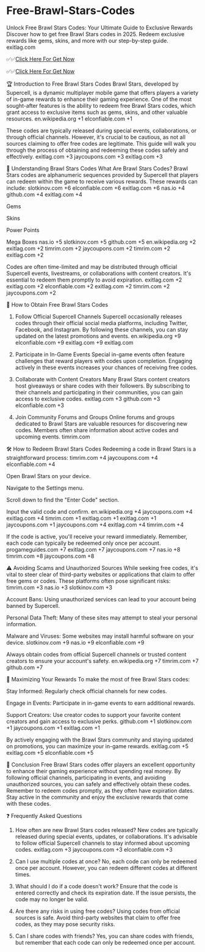 # Free-Brawl-Stars-Codes
 Unlock Free Brawl Stars Codes: Your Ultimate Guide to Exclusive Rewards                        
Discover how to get free Brawl Stars codes in 2025. Redeem exclusive rewards like gems, skins, and more with our step-by-step guide.
exitlag.com


✅✅[Click Here For Get Now]( https://telegra.ph/Your-Link-Is-Ready-06-05-46)


✅✅[Click Here For Get Now]( https://telegra.ph/Your-Link-Is-Ready-06-05-46)




🏆 Introduction to Free Brawl Stars Codes
Brawl Stars, developed by Supercell, is a dynamic multiplayer mobile game that offers players a variety of in-game rewards to enhance their gaming experience. One of the most sought-after features is the ability to redeem free Brawl Stars codes, which grant access to exclusive items such as gems, skins, and other valuable resources.
en.wikipedia.org
+1
elconfiable.com
+1

These codes are typically released during special events, collaborations, or through official channels. However, it's crucial to be cautious, as not all sources claiming to offer free codes are legitimate. This guide will walk you through the process of obtaining and redeeming these codes safely and effectively.
exitlag.com
+3
jaycoupons.com
+3
exitlag.com
+3

🔐 Understanding Brawl Stars Codes
What Are Brawl Stars Codes?
Brawl Stars codes are alphanumeric sequences provided by Supercell that players can redeem within the game to receive various rewards. These rewards can include:
slotkinov.com
+6
elconfiable.com
+6
exitlag.com
+6
nas.io
+4
github.com
+4
exitlag.com
+4

Gems

Skins

Power Points

Mega Boxes
nas.io
+5
slotkinov.com
+5
github.com
+5
en.wikipedia.org
+2
exitlag.com
+2
timrim.com
+2
jaycoupons.com
+2
timrim.com
+2
exitlag.com
+2

Codes are often time-limited and may be distributed through official Supercell events, livestreams, or collaborations with content creators. It's essential to redeem them promptly to avoid expiration.
exitlag.com
+2
exitlag.com
+2
elconfiable.com
+2
exitlag.com
+2
timrim.com
+2
jaycoupons.com
+2

📅 How to Obtain Free Brawl Stars Codes
1. Follow Official Supercell Channels
Supercell occasionally releases codes through their official social media platforms, including Twitter, Facebook, and Instagram. By following these channels, you can stay updated on the latest promotions and events.
en.wikipedia.org
+9
elconfiable.com
+9
exitlag.com
+9
exitlag.com

2. Participate in In-Game Events
Special in-game events often feature challenges that reward players with codes upon completion. Engaging actively in these events increases your chances of receiving free codes.

3. Collaborate with Content Creators
Many Brawl Stars content creators host giveaways or share codes with their followers. By subscribing to their channels and participating in their communities, you can gain access to exclusive codes.
exitlag.com
+3
github.com
+3
elconfiable.com
+3

4. Join Community Forums and Groups
Online forums and groups dedicated to Brawl Stars are valuable resources for discovering new codes. Members often share information about active codes and upcoming events.
timrim.com

🛠️ How to Redeem Brawl Stars Codes
Redeeming a code in Brawl Stars is a straightforward process:
timrim.com
+4
jaycoupons.com
+4
elconfiable.com
+4

Open Brawl Stars on your device.

Navigate to the Settings menu.

Scroll down to find the "Enter Code" section.

Input the valid code and confirm.
en.wikipedia.org
+4
jaycoupons.com
+4
exitlag.com
+4
timrim.com
+1
exitlag.com
+1
exitlag.com
+1
jaycoupons.com
+1
jaycoupons.com
+4
exitlag.com
+4
timrim.com
+4

If the code is active, you'll receive your reward immediately. Remember, each code can typically be redeemed only once per account.
progameguides.com
+7
exitlag.com
+7
jaycoupons.com
+7
nas.io
+8
timrim.com
+8
jaycoupons.com
+8

⚠️ Avoiding Scams and Unauthorized Sources
While seeking free codes, it's vital to steer clear of third-party websites or applications that claim to offer free gems or codes. These platforms often pose significant risks:
timrim.com
+3
nas.io
+3
slotkinov.com
+3

Account Bans: Using unauthorized services can lead to your account being banned by Supercell.

Personal Data Theft: Many of these sites may attempt to steal your personal information.

Malware and Viruses: Some websites may install harmful software on your device.
slotkinov.com
+9
nas.io
+9
elconfiable.com
+9

Always obtain codes from official Supercell channels or trusted content creators to ensure your account's safety.
en.wikipedia.org
+7
timrim.com
+7
github.com
+7

🎁 Maximizing Your Rewards
To make the most of free Brawl Stars codes:

Stay Informed: Regularly check official channels for new codes.

Engage in Events: Participate in in-game events to earn additional rewards.

Support Creators: Use creator codes to support your favorite content creators and gain access to exclusive perks.
github.com
+1
slotkinov.com
+1
jaycoupons.com
+1
exitlag.com
+1

By actively engaging with the Brawl Stars community and staying updated on promotions, you can maximize your in-game rewards.
exitlag.com
+5
exitlag.com
+5
elconfiable.com
+5

🔄 Conclusion
Free Brawl Stars codes offer players an excellent opportunity to enhance their gaming experience without spending real money. By following official channels, participating in events, and avoiding unauthorized sources, you can safely and effectively obtain these codes. Remember to redeem codes promptly, as they often have expiration dates. Stay active in the community and enjoy the exclusive rewards that come with these codes.

❓ Frequently Asked Questions
1. How often are new Brawl Stars codes released?
New codes are typically released during special events, updates, or collaborations. It's advisable to follow official Supercell channels to stay informed about upcoming codes.
exitlag.com
+3
jaycoupons.com
+3
elconfiable.com
+3

2. Can I use multiple codes at once?
No, each code can only be redeemed once per account. However, you can redeem different codes at different times.

3. What should I do if a code doesn't work?
Ensure that the code is entered correctly and check its expiration date. If the issue persists, the code may no longer be valid.

4. Are there any risks in using free codes?
Using codes from official sources is safe. Avoid third-party websites that claim to offer free codes, as they may pose security risks.

5. Can I share codes with friends?
Yes, you can share codes with friends, but remember that each code can only be redeemed once per account.

